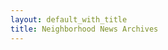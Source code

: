 ```yaml
---
layout: default_with_title
title: Neighborhood News Archives
---
```

													
<style type="text/css">
<!--
.display_archive {font-family: arial,verdana; font-size: 12px;}
.campaign {line-height: 125%; margin: 5px;}
//-->
</style>
<script language="javascript" src="//pinewoodgreens.us11.list-manage.com/generate-js/?u=ccb02905102f08c37b4d2ec3e&fid=13409&show=150" type="text/javascript"></script>
